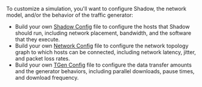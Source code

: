 To customize a simulation, you'll want to configure Shadow, the network model, and/or the behavior of the traffic generator:

  + Build your own [Shadow Config](3.1-Shadow-Config) file to configure the hosts that Shadow should run, including network placement, bandwidth, and the software that they execute.
  + Build your own [Network Config](3.2-Network-Config) file to configure the network topology graph to which hosts can be connected, including network latency, jitter, and packet loss rates.
  + Build your own [TGen Config](3.3-TGen-Config) file to configure the data transfer amounts and the generator behaviors, including parallel downloads, pause times, and download frequency.